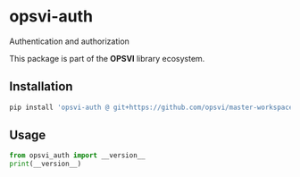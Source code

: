 # opsvi-auth

Authentication and authorization

This package is part of the **OPSVI** library ecosystem.

## Installation

```bash
pip install 'opsvi-auth @ git+https://github.com/opsvi/master-workspace.git#subdirectory=libs/opsvi-auth'
```

## Usage

```python
from opsvi_auth import __version__
print(__version__)
```

